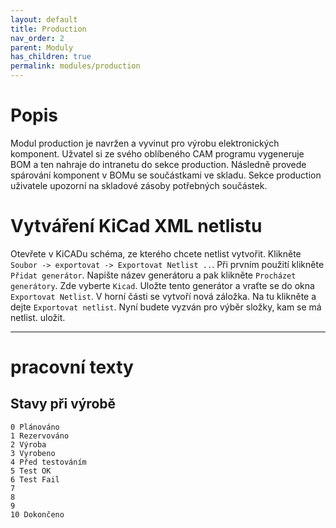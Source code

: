 ```yaml
---
layout: default
title: Production
nav_order: 2
parent: Moduly
has_children: true
permalink: modules/production
---
```



# Popis

Modul production je navržen a vyvinut pro výrobu elektronických komponent. Užvatel si ze svého oblíbeného CAM programu vygeneruje BOM a ten nahraje do intranetu do sekce production. Následně provede spárování komponent v BOMu se součástkami ve skladu. Sekce production uživatele upozorní na skladové zásoby potřebných součástek. 





# Vytváření KiCad XML netlistu

Otevřete v KiCADu schéma, ze kterého chcete netlist vytvořit. Klikněte `Soubor -> exportovat -> Exportovat Netlist ..`. Při prvním použití klikněte `Přidat generátor`. Napište název generátoru a pak klikněte `Procházet generátory`. Zde vyberte `Kicad`. Uložte tento generátor a vraťte se do okna `Exportovat Netlist`. V horní části se vytvoří nová záložka. Na tu klikněte a dejte `Exportovat netlist`. Nyní budete vyzván pro výběr složky, kam se má netlist. uložit. 



***
# pracovní texty


## Stavy při výrobě
```
0 Plánováno
1 Rezervováno
2 Výroba
3 Vyrobeno
4 Před testováním
5 Test OK
6 Test Fail
7
8
9
10 Dokončeno
```
